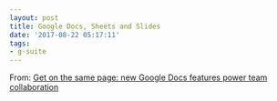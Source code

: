 ```yaml
---
layout: post
title: Google Docs, Sheets and Slides
date: '2017-08-22 05:17:11'
tags:
- g-suite
---
```


From: [Get on the same page: new Google Docs features power team collaboration](https://www.blog.google/products/g-suite/get-same-page-new-google-docs-features-power-team-collaboration/)